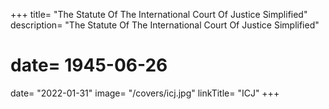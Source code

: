 +++
title=  "The Statute Of The International Court Of Justice Simplified"
description= "The Statute Of The International Court Of Justice Simplified"
# date=  1945-06-26
date=  "2022-01-31"
image=  "/covers/icj.jpg"
linkTitle= "ICJ"
+++



